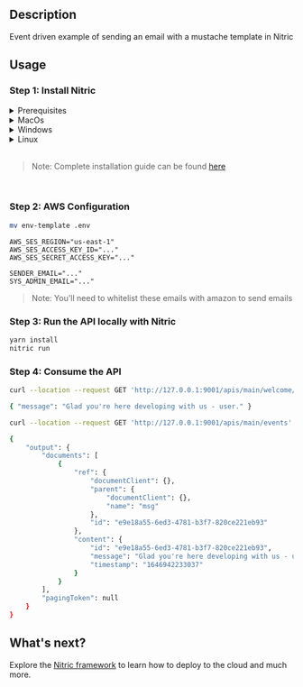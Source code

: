 ## Description

Event driven example of sending an email with a mustache template in Nitric

## Usage

### Step 1: Install Nitric

<details>
 <summary>Prerequisites</summary>

- [Git](https://git-scm.com/)
- [Docker](https://docs.docker.com/get-docker/)
- [Pulumi](https://www.pulumi.com/docs/reference/cli/)

</details>

<details>
 <summary>MacOs</summary>

Install with [homebrew](https://brew.sh/)

```bash
brew install nitrictech/tap/nitric
```

</details>

<details>
 <summary>Windows</summary>

Install with [scoop](https://scoop.sh/)

```
scoop bucket add nitric https://github.com/nitrictech/scoop-bucket.git
scoop install nitric
```

</details>

<details>
 <summary>Linux</summary>
 
Download as a scripted install via curl.

```bash
curl https://nitric.io/install | bash

```

 </details>

<br/>

> Note: Complete installation guide can be found [here](https://nitric.io/docs/installation)

<br/>

### Step 2: AWS Configuration

```bash
mv env-template .env
```

```
AWS_SES_REGION="us-east-1"
AWS_SES_ACCESS_KEY_ID="..."
AWS_SES_SECRET_ACCESS_KEY="..."

SENDER_EMAIL="..."
SYS_ADMIN_EMAIL="..."
```

> Note: You'll need to whitelist these emails with amazon to send emails

### Step 3: Run the API locally with Nitric

```bash
yarn install
nitric run
```

### Step 4: Consume the API

```bash
curl --location --request GET 'http://127.0.0.1:9001/apis/main/welcome/user'
```

```bash
{ "message": "Glad you're here developing with us - user." }
```

```bash
curl --location --request GET 'http://127.0.0.1:9001/apis/main/events'
```

```bash
{
    "output": {
        "documents": [
            {
                "ref": {
                    "documentClient": {},
                    "parent": {
                        "documentClient": {},
                        "name": "msg"
                    },
                    "id": "e9e18a55-6ed3-4781-b3f7-820ce221eb93"
                },
                "content": {
                    "id": "e9e18a55-6ed3-4781-b3f7-820ce221eb93",
                    "message": "Glad you're here developing with us - user.",
                    "timestamp": "1646942233037"
                }
            }
        ],
        "pagingToken": null
    }
}
```

## What's next?

Explore the [Nitric framework](https://nitric.io/docs) to learn how to deploy to the cloud and much more.
